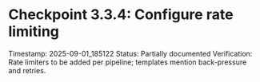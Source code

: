 # Checkpoint 3.3.4: Configure rate limiting
Timestamp: 2025-09-01_185122
Status: Partially documented
Verification: Rate limiters to be added per pipeline; templates mention back-pressure and retries.
